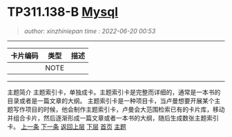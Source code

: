 TP311.138-B [Mysql](TP311.138-B.topic.idx.md)
========================================
> *author: xinzhiniepan*
> *time  : 2022-06-20 00:53*
----------------------------------------
| 卡片编码 | 类型  | 描述 |
|----------|-------|------|
|          | NOTE  |      |

----------------------------------------
主题简介
主题索引卡，单独成卡。主题索引卡是完整而详细的，通常是一本书的目录或者是一篇文章的大纲。 
主题索引卡是一种项目卡，当卢曼想要开展某个主题写作项目的时候，他会制作主题索引卡，卢曼会大范围检索已有的卡片库，移动并组合卡片，然后逐渐形成一篇文章或者一本书的大纲，随后生成数张主题索引卡。
[上一条](TP311.138-A.topic.idx.md)      [下一条](TP311.138-C.topic.idx.md)
[返回上层](cardcode.idx.md)    [下层](TP311.138-B1.note.md)
[首页](cardcode.idx.md)        [主题](TP311.138-B.topic.idx.md)
